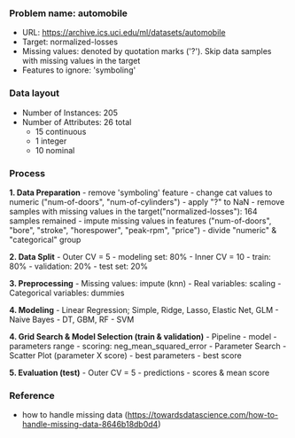 ### Problem name: automobile
- URL: https://archive.ics.uci.edu/ml/datasets/automobile
- Target: normalized-losses
- Missing values: denoted by quotation marks ('?'). Skip data samples with missing values in the target
- Features to ignore: 'symboling'

### Data layout
- Number of Instances: 205
- Number of Attributes: 26 total
    - 15 continuous
    - 1 integer
    - 10 nominal

### Process
**1. Data Preparation**
    - remove 'symboling' feature
    - change cat values to numeric ("num-of-doors", "num-of-cylinders")
    - apply "?" to NaN
    - remove samples with missing values in the target("normalized-losses"): 164 samples remained
    - impute missing values in features ("num-of-doors", "bore", "stroke", "horespower", "peak-rpm", "price")
    - divide "numeric" & "categorical" group

**2. Data Split**
    - Outer CV = 5
    - modeling set: 80%
        - Inner CV = 10
        - train: 80%
        - validation: 20%
    - test set: 20%

**3. Preprocessing**
    - Missing values: impute (knn)
    - Real variables: scaling
    - Categorical variables: dummies

**4. Modeling**
    - Linear Regression; Simple, Ridge, Lasso, Elastic Net, GLM
    - Naive Bayes
    - DT, GBM, RF
    - SVM

**4. Grid Search & Model Selection (train & validation)**
    - Pipeline
        - model
        - parameters range
        - scoring: neg_mean_squared_error
    - Parameter Search
        - Scatter Plot (parameter X score)
        - best parameters
        - best score

**5. Evaluation (test)**
    - Outer CV = 5
        - predictions
        - scores & mean score


### Reference
- how to handle missing data (https://towardsdatascience.com/how-to-handle-missing-data-8646b18db0d4)
